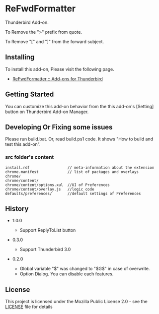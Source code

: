 # ReFwdFormatter

Thunderbird Add-on.

  To Remove the "&gt;" prefix from quote. 

  To Remove "[" and "]" from the forward subject.

## Installing

To install this add-on, Please visit the following page.

- [ReFwdFormatter :: Add-ons for Thunderbird](https://addons.mozilla.org//thunderbird/addon/refwdformatter/)

## Getting Started

You can customize this add-on behavior from the this add-on's [Setting] button on Thunderbird Add-on Manager.

## Developing Or Fixing some issues

Please run build.bat. Or, read build.ps1 code. It shows "How to build and test this add-on".

### src folder's content

```
install.rdf                 // meta-information about the extension
chrome.manifest             // list of packages and overlays
chrome/
chrome/content/
chrome/content/options.xul  //UI of Preferences
chrome/content/overlay.js   //logic code
defaults/preferences/       //default settings of Preferences
```

## History

- 1.0.0
  - Support ReplyToList button

- 0.3.0
  - Support Thunderbird 3.0

- 0.2.0
  - Global variable "$" was changed to "$G$" in case of overwrite.
  - Option Dialog. You can disable each features.

## License

This project is licensed under the Mozilla Public License 2.0 - see the [LICENSE](LICENSE) file for details



